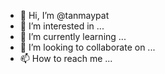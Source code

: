 - 👋 Hi, I’m @tanmaypat
- 👀 I’m interested in ...
- 🌱 I’m currently learning ...
- 💞️ I’m looking to collaborate on ...
- 📫 How to reach me ...

<!---
tanmaypat/tanmaypat is a ✨ special ✨ repository because its `README.md` (this file) appears on your GitHub profile.
You can click the Preview link to take a look at your changes.
--->
